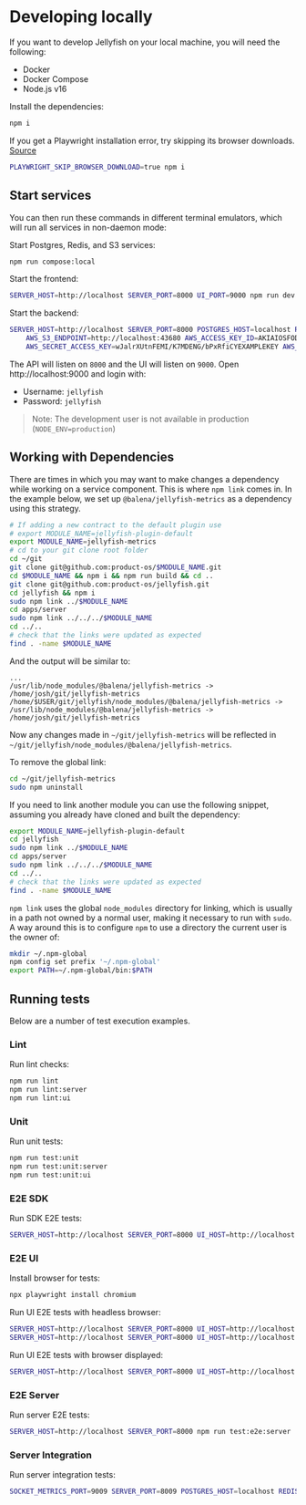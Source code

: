 # Developing locally

If you want to develop Jellyfish on your local machine, you will need the following:

- Docker
- Docker Compose
- Node.js v16

Install the dependencies:
```sh
npm i
```

If you get a Playwright installation error, try skipping its browser downloads. [Source](https://github.com/microsoft/playwright/issues/1941#issuecomment-1008338376)
```sh
PLAYWRIGHT_SKIP_BROWSER_DOWNLOAD=true npm i
```

## Start services
You can then run these commands in different terminal emulators, which will run all services in non-daemon mode:

Start Postgres, Redis, and S3 services:
```sh
npm run compose:local
```

Start the frontend:
```sh
SERVER_HOST=http://localhost SERVER_PORT=8000 UI_PORT=9000 npm run dev:ui
```

Start the backend:
```sh
SERVER_HOST=http://localhost SERVER_PORT=8000 POSTGRES_HOST=localhost REDIS_HOST=localhost \
    AWS_S3_ENDPOINT=http://localhost:43680 AWS_ACCESS_KEY_ID=AKIAIOSFODNN7EXAMPLE \
    AWS_SECRET_ACCESS_KEY=wJalrXUtnFEMI/K7MDENG/bPxRfiCYEXAMPLEKEY AWS_S3_BUCKET_NAME=jellyfish npm run dev:server
```

The API will listen on `8000` and the UI will listen on `9000`. Open http://localhost:9000 and login with:
- Username: `jellyfish`
- Password: `jellyfish`

> Note: The development user is not available in production
> (`NODE_ENV=production`)

## Working with Dependencies
There are times in which you may want to make changes a dependency while working on a service component.
This is where `npm link` comes in. In the example below, we set up `@balena/jellyfish-metrics` as a dependency
using this strategy.

```bash
# If adding a new contract to the default plugin use
# export MODULE_NAME=jellyfish-plugin-default
export MODULE_NAME=jellyfish-metrics
# cd to your git clone root folder
cd ~/git
git clone git@github.com:product-os/$MODULE_NAME.git
cd $MODULE_NAME && npm i && npm run build && cd ..
git clone git@github.com:product-os/jellyfish.git
cd jellyfish && npm i
sudo npm link ../$MODULE_NAME
cd apps/server
sudo npm link ../../../$MODULE_NAME
cd ../..
# check that the links were updated as expected
find . -name $MODULE_NAME
```

And the output will be similar to:
```
...
/usr/lib/node_modules/@balena/jellyfish-metrics -> /home/josh/git/jellyfish-metrics
/home/$USER/git/jellyfish/node_modules/@balena/jellyfish-metrics -> /usr/lib/node_modules/@balena/jellyfish-metrics -> /home/josh/git/jellyfish-metrics
```

Now any changes made in `~/git/jellyfish-metrics` will be reflected in `~/git/jellyfish/node_modules/@balena/jellyfish-metrics`.

To remove the global link:

```sh
cd ~/git/jellyfish-metrics
sudo npm uninstall
```

If you need to link another module you can use the following snippet, assuming you already have cloned and built the dependency:

```sh
export MODULE_NAME=jellyfish-plugin-default
cd jellyfish
sudo npm link ../$MODULE_NAME
cd apps/server
sudo npm link ../../../$MODULE_NAME
cd ../..
# check that the links were updated as expected
find . -name $MODULE_NAME
```

`npm link` uses the global `node_modules` directory for linking, which is usually in a path not owned by a normal user, making it necessary to run with `sudo`.
A way around this is to configure `npm` to use a directory the current user is the owner of:
```sh
mkdir ~/.npm-global
npm config set prefix '~/.npm-global'
export PATH=~/.npm-global/bin:$PATH
```

## Running tests
Below are a number of test execution examples.

### Lint
Run lint checks:
```sh
npm run lint
npm run lint:server
npm run lint:ui
```

### Unit
Run unit tests:
```sh
npm run test:unit
npm run test:unit:server
npm run test:unit:ui
```

### E2E SDK
Run SDK E2E tests:
```sh
SERVER_HOST=http://localhost SERVER_PORT=8000 UI_HOST=http://localhost UI_PORT=9000 npm run test:e2e:sdk
```

### E2E UI
Install browser for tests:
```sh
npx playwright install chromium
```

Run UI E2E tests with headless browser:
```sh
SERVER_HOST=http://localhost SERVER_PORT=8000 UI_HOST=http://localhost:9000 npm run test:e2e:ui
SERVER_HOST=http://localhost SERVER_PORT=8000 UI_HOST=http://localhost:9000 npx playwright test test/e2e/ui/index.spec.js
```

Run UI E2E tests with browser displayed:
```sh
SERVER_HOST=http://localhost SERVER_PORT=8000 UI_HOST=http://localhost:9000 npx playwright test test/e2e/ui/index.spec.js --headed
```

### E2E Server
Run server E2E tests:
```sh
SERVER_HOST=http://localhost SERVER_PORT=8000 npm run test:e2e:server
```

### Server Integration
Run server integration tests:
```sh
SOCKET_METRICS_PORT=9009 SERVER_PORT=8009 POSTGRES_HOST=localhost REDIS_HOST=localhost npm run test:integration:server
```
